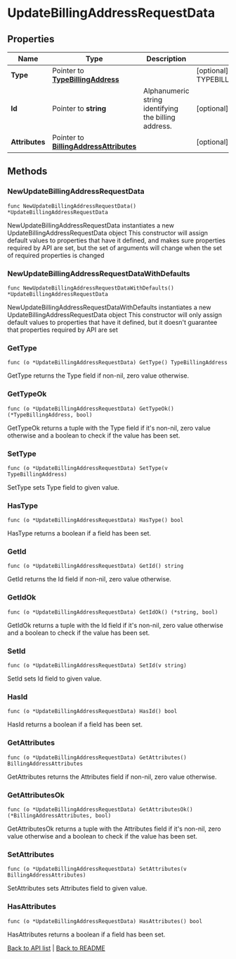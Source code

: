 # UpdateBillingAddressRequestData

## Properties

Name | Type | Description | Notes
------------ | ------------- | ------------- | -------------
**Type** | Pointer to [**TypeBillingAddress**](TypeBillingAddress.md) |  | [optional] [default to TYPEBILLINGADDRESS_BILLING_ADDRESS]
**Id** | Pointer to **string** | Alphanumeric string identifying the billing address. | [optional] [readonly] 
**Attributes** | Pointer to [**BillingAddressAttributes**](BillingAddressAttributes.md) |  | [optional] 

## Methods

### NewUpdateBillingAddressRequestData

`func NewUpdateBillingAddressRequestData() *UpdateBillingAddressRequestData`

NewUpdateBillingAddressRequestData instantiates a new UpdateBillingAddressRequestData object
This constructor will assign default values to properties that have it defined,
and makes sure properties required by API are set, but the set of arguments
will change when the set of required properties is changed

### NewUpdateBillingAddressRequestDataWithDefaults

`func NewUpdateBillingAddressRequestDataWithDefaults() *UpdateBillingAddressRequestData`

NewUpdateBillingAddressRequestDataWithDefaults instantiates a new UpdateBillingAddressRequestData object
This constructor will only assign default values to properties that have it defined,
but it doesn't guarantee that properties required by API are set

### GetType

`func (o *UpdateBillingAddressRequestData) GetType() TypeBillingAddress`

GetType returns the Type field if non-nil, zero value otherwise.

### GetTypeOk

`func (o *UpdateBillingAddressRequestData) GetTypeOk() (*TypeBillingAddress, bool)`

GetTypeOk returns a tuple with the Type field if it's non-nil, zero value otherwise
and a boolean to check if the value has been set.

### SetType

`func (o *UpdateBillingAddressRequestData) SetType(v TypeBillingAddress)`

SetType sets Type field to given value.

### HasType

`func (o *UpdateBillingAddressRequestData) HasType() bool`

HasType returns a boolean if a field has been set.

### GetId

`func (o *UpdateBillingAddressRequestData) GetId() string`

GetId returns the Id field if non-nil, zero value otherwise.

### GetIdOk

`func (o *UpdateBillingAddressRequestData) GetIdOk() (*string, bool)`

GetIdOk returns a tuple with the Id field if it's non-nil, zero value otherwise
and a boolean to check if the value has been set.

### SetId

`func (o *UpdateBillingAddressRequestData) SetId(v string)`

SetId sets Id field to given value.

### HasId

`func (o *UpdateBillingAddressRequestData) HasId() bool`

HasId returns a boolean if a field has been set.

### GetAttributes

`func (o *UpdateBillingAddressRequestData) GetAttributes() BillingAddressAttributes`

GetAttributes returns the Attributes field if non-nil, zero value otherwise.

### GetAttributesOk

`func (o *UpdateBillingAddressRequestData) GetAttributesOk() (*BillingAddressAttributes, bool)`

GetAttributesOk returns a tuple with the Attributes field if it's non-nil, zero value otherwise
and a boolean to check if the value has been set.

### SetAttributes

`func (o *UpdateBillingAddressRequestData) SetAttributes(v BillingAddressAttributes)`

SetAttributes sets Attributes field to given value.

### HasAttributes

`func (o *UpdateBillingAddressRequestData) HasAttributes() bool`

HasAttributes returns a boolean if a field has been set.


[Back to API list](../README.md#documentation-for-api-endpoints) | [Back to README](../README.md)


